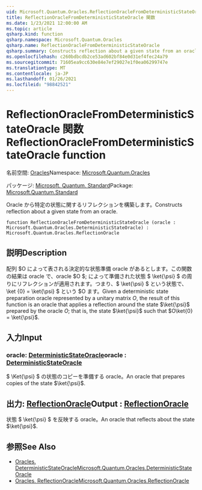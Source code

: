```yaml
---
uid: Microsoft.Quantum.Oracles.ReflectionOracleFromDeterministicStateOracle
title: ReflectionOracleFromDeterministicStateOracle 関数
ms.date: 1/23/2021 12:00:00 AM
ms.topic: article
qsharp.kind: function
qsharp.namespace: Microsoft.Quantum.Oracles
qsharp.name: ReflectionOracleFromDeterministicStateOracle
qsharp.summary: Constructs reflection about a given state from an oracle.
ms.openlocfilehash: c260bdbcdb2ce53ad602bf84e0d31ef4fec24a79
ms.sourcegitcommit: 71605ea9cc630e84e7ef29027e1f0ea06299747e
ms.translationtype: MT
ms.contentlocale: ja-JP
ms.lasthandoff: 01/26/2021
ms.locfileid: "98842521"
---
```

# <a name="reflectionoraclefromdeterministicstateoracle-function"></a><span data-ttu-id="9e38b-102">ReflectionOracleFromDeterministicStateOracle 関数</span><span class="sxs-lookup"><span data-stu-id="9e38b-102">ReflectionOracleFromDeterministicStateOracle function</span></span>

<span data-ttu-id="9e38b-103">名前空間: [Oracles](xref:Microsoft.Quantum.Oracles)</span><span class="sxs-lookup"><span data-stu-id="9e38b-103">Namespace: [Microsoft.Quantum.Oracles](xref:Microsoft.Quantum.Oracles)</span></span>

<span data-ttu-id="9e38b-104">パッケージ: [Microsoft. Quantum. Standard](https://nuget.org/packages/Microsoft.Quantum.Standard)</span><span class="sxs-lookup"><span data-stu-id="9e38b-104">Package: [Microsoft.Quantum.Standard](https://nuget.org/packages/Microsoft.Quantum.Standard)</span></span>


<span data-ttu-id="9e38b-105">Oracle から特定の状態に関するリフレクションを構築します。</span><span class="sxs-lookup"><span data-stu-id="9e38b-105">Constructs reflection about a given state from an oracle.</span></span>

```qsharp
function ReflectionOracleFromDeterministicStateOracle (oracle : Microsoft.Quantum.Oracles.DeterministicStateOracle) : Microsoft.Quantum.Oracles.ReflectionOracle
```


## <a name="description"></a><span data-ttu-id="9e38b-106">説明</span><span class="sxs-lookup"><span data-stu-id="9e38b-106">Description</span></span>

<span data-ttu-id="9e38b-107">配列 $O によって表される決定的な状態準備 oracle があるとします。この関数の結果は oracle で、oracle $O $; によって準備された状態 $ \ket{\psi} $ の周りにリフレクションが適用されます。つまり、$ \ket{\psi} $ という状態で、\ket {0} = \ket{\psi} $ という $O ます。</span><span class="sxs-lookup"><span data-stu-id="9e38b-107">Given a deterministic state preparation oracle represented by a unitary matrix $O$, the result of this function is an oracle that applies a reflection around the state $\ket{\psi}$ prepared by the oracle $O$; that is, the state $\ket{\psi}$ such that $O\ket{0} = \ket{\psi}$.</span></span>

## <a name="input"></a><span data-ttu-id="9e38b-108">入力</span><span class="sxs-lookup"><span data-stu-id="9e38b-108">Input</span></span>

### <a name="oracle--deterministicstateoracle"></a><span data-ttu-id="9e38b-109">oracle: [DeterministicStateOracle](xref:Microsoft.Quantum.Oracles.DeterministicStateOracle)</span><span class="sxs-lookup"><span data-stu-id="9e38b-109">oracle : [DeterministicStateOracle](xref:Microsoft.Quantum.Oracles.DeterministicStateOracle)</span></span>

<span data-ttu-id="9e38b-110">$ \Ket{\psi} $ の状態のコピーを準備する oracle。</span><span class="sxs-lookup"><span data-stu-id="9e38b-110">An oracle that prepares copies of the state $\ket{\psi}$.</span></span>



## <a name="output--reflectionoracle"></a><span data-ttu-id="9e38b-111">出力: [ReflectionOracle](xref:Microsoft.Quantum.Oracles.ReflectionOracle)</span><span class="sxs-lookup"><span data-stu-id="9e38b-111">Output : [ReflectionOracle](xref:Microsoft.Quantum.Oracles.ReflectionOracle)</span></span>

<span data-ttu-id="9e38b-112">状態 $ \ket{\psi} $ を反映する oracle。</span><span class="sxs-lookup"><span data-stu-id="9e38b-112">An oracle that reflects about the state $\ket{\psi}$.</span></span>

## <a name="see-also"></a><span data-ttu-id="9e38b-113">参照</span><span class="sxs-lookup"><span data-stu-id="9e38b-113">See Also</span></span>

- [<span data-ttu-id="9e38b-114">Oracles. DeterministicStateOracle</span><span class="sxs-lookup"><span data-stu-id="9e38b-114">Microsoft.Quantum.Oracles.DeterministicStateOracle</span></span>](xref:Microsoft.Quantum.Oracles.DeterministicStateOracle)
- [<span data-ttu-id="9e38b-115">Oracles. ReflectionOracle</span><span class="sxs-lookup"><span data-stu-id="9e38b-115">Microsoft.Quantum.Oracles.ReflectionOracle</span></span>](xref:Microsoft.Quantum.Oracles.ReflectionOracle)